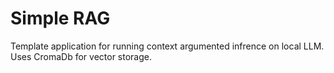 # Simple RAG

Template application for running context argumented infrence on local LLM.
Uses CromaDb for vector storage.
